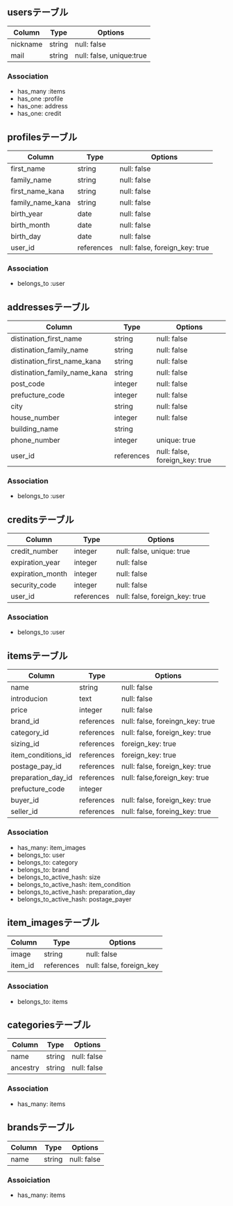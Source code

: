 
## usersテーブル
|Column|Type|Options|
|------|----|-------|
|nickname|string|null: false|
|mail|string|null: false, unique:true|
### Association
- has_many :items
- has_one :profile
- has_one: address
- has_one: credit

## profilesテーブル
|Column|Type|Options|
|------|----|-------|
|first_name|string|null: false|
|family_name|string|null: false|
|first_name_kana|string|null: false|
|family_name_kana|string|null: false|
|birth_year|date|null: false|
|birth_month|date|null: false|
|birth_day|date|null: false|
|user_id|references|null: false, foreign_key: true|
### Association
- belongs_to :user

## addressesテーブル
|Column|Type|Options|
|------|----|-------|
|distination_first_name|string|null: false|
|distination_family_name|string|null: false|
|distination_first_name_kana|string|null: false|
|distination_family_name_kana|string|null: false|
|post_code|integer|null: false|
|prefucture_code|integer|null: false|
|city|string|null: false|
|house_number|integer|null: false|
|building_name|string||
|phone_number|integer|unique: true|
|user_id|references|null: false, foreign_key: true|
### Association
- belongs_to :user

## creditsテーブル
|Column|Type|Options|
|------|----|-------|
|credit_number|integer|null: false, unique: true|
|expiration_year|integer|null: false|
|expiration_month|integer|null: false|
|security_code|integer|null: false|
|user_id|references|null: false, foreign_key: true|
### Association
- belongs_to :user

## itemsテーブル
|Column|Type|Options|
|------|----|-------|
|name|string|null: false|
|introducion|text|null: false|
|price|integer|null: false|
|brand_id|references|null: false, foreingn_key: true|
|category_id|references|null: false, foreign_key: true|
|sizing_id|references|foreign_key: true|
|item_conditions_id|references|foreign_key: true|
|postage_pay_id|references|null: false, foreign_key: true|
|preparation_day_id|references|null: false,foreign_key: true|
|prefucture_code|integer||
|buyer_id|references|null: false, foreign_key: true|
|seller_id|references|null: false, foreing_key: true|
### Association
- has_many: item_images
- belongs_to: user
- belongs_to: category
- belongs_to: brand
- belongs_to_active_hash: size
- belongs_to_active_hash: item_condition
- belongs_to_active_hash: preparation_day
- belongs_to_active_hash: postage_payer

## item_imagesテーブル
|Column|Type|Options|
|------|----|-------|
|image|string|null: false|
|item_id|references|null: false, foreign_key|
### Association
- belongs_to: items

## categoriesテーブル
|Column|Type|Options|
|------|----|-------|
|name|string|null: false|
|ancestry|string|null: false|
### Association
- has_many: items

## brandsテーブル
|Column|Type|Options|
|------|----|-------|
|name|string|null: false|
### Assoiciation
- has_many: items